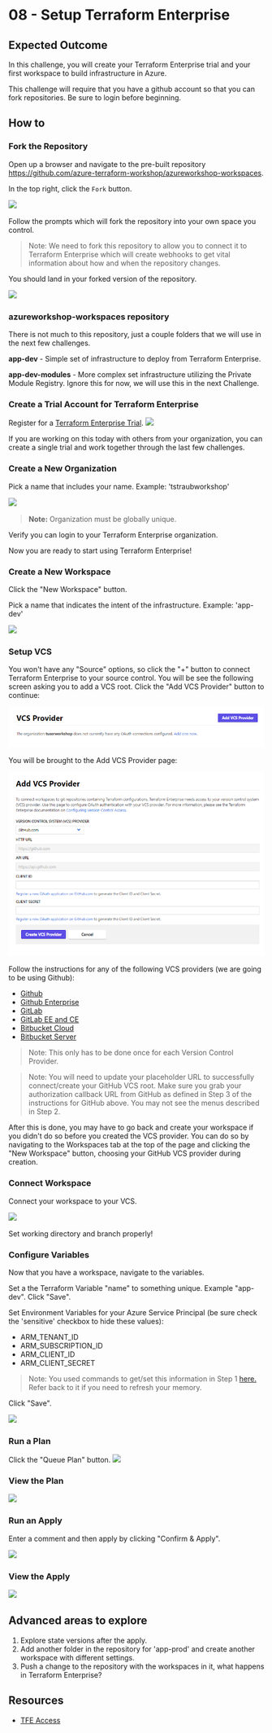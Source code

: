 # 08 - Setup Terraform Enterprise

## Expected Outcome

In this challenge, you will create your Terraform Enterprise trial and your first workspace to build infrastructure in Azure.

This challenge will require that you have a github account so that you can fork repositories. Be sure to login before beginning.

## How to

### Fork the Repository

Open up a browser and navigate to the pre-built repository https://github.com/azure-terraform-workshop/azureworkshop-workspaces.

In the top right, click the `Fork` button.

![](../../img/2018-05-10-17-14-51.png)

Follow the prompts which will fork the repository into your own space you control.

> Note: We need to fork this repository to allow you to connect it to Terraform Enterprise which will create webhooks to get vital information about how and when the repository changes.

You should land in your forked version of the repository.

![](../../img/2018-05-10-17-17-27.png)


### azureworkshop-workspaces repository

There is not much to this repository, just a couple folders that we will use in the next few challenges.

**app-dev** - Simple set of infrastructure to deploy from Terraform Enterprise.

**app-dev-modules** - More complex set infrastructure utilizing the Private Module Registry. Ignore this for now, we will use this in the next Challenge.

### Create a Trial Account for Terraform Enterprise

Register for a [Terraform Enterprise Trial](https://app.terraform.io/account/new?trial=terraform).
![](../../img/2018-04-14-12-58-33.png)

If you are working on this today with others from your organization, you can create a single trial and work together through the last few challenges.

### Create a New Organization

Pick a name that includes your name. Example: 'tstraubworkshop'

![](../../img/2018-04-14-12-59-54.png)

> __Note:__ Organization must be globally unique.

Verify you can login to your Terraform Enterprise organization.

Now you are ready to start using Terraform Enterprise!

### Create a New Workspace

Click the "New Workspace" button.

Pick a name that indicates the intent of the infrastructure. Example: 'app-dev'

![](../../img/2018-04-14-13-10-52.png)

### Setup VCS

<!-- ![](../../img/2018-04-14-13-21-32.png) -->

You won't have any "Source" options, so click the "+" button to connect Terraform Enterprise to your source control.  You will be see the following screen asking you to add a VCS root.  Click the "Add VCS Provider" button to continue:

![](../../img/2018-05-11-11-22-22.png)

You will be brought to the Add VCS Provider page:

![](../../img/2018-05-11-11-26-22.png)

Follow the instructions for any of the following VCS providers (we are going to be using Github):

- [Github](https://www.terraform.io/docs/enterprise/vcs/github.html)
- [Github Enterprise](https://www.terraform.io/docs/enterprise/vcs/github-enterprise.html)
- [GitLab](https://www.terraform.io/docs/enterprise/vcs/gitlab-com.html)
- [GitLab EE and CE](https://www.terraform.io/docs/enterprise/vcs/gitlab-eece.html)
- [Bitbucket Cloud](https://www.terraform.io/docs/enterprise/vcs/bitbucket-cloud.html)
- [Bitbucket Server](https://www.terraform.io/docs/enterprise-legacy/index.html)

> Note: This only has to be done once for each Version Control Provider.

> Note: You will need to update your placeholder URL to successfully connect/create your GitHub VCS root.  Make sure you grab your authorization callback URL from GitHub as defined in Step 3 of the instructions for GitHub above.  You may not see the menus described in Step 2.

After this is done, you may have to go back and create your workspace if you didn't do so before you created the VCS provider.  You can do so by navigating to the Workspaces tab at the top of the page and clicking the "New Workspace" button, choosing your GitHub VCS provider during creation.

### Connect Workspace

Connect your workspace to your VCS.

![](../../img/2018-04-14-14-04-56.png)

Set working directory and branch properly!

### Configure Variables

Now that you have a workspace, navigate to the variables.

Set a the Terraform Variable "name" to something unique. Example "app-dev". Click "Save".

Set Environment Variables for your Azure Service Principal (be sure check the 'sensitive' checkbox to hide these values):

- ARM_TENANT_ID
- ARM_SUBSCRIPTION_ID
- ARM_CLIENT_ID
- ARM_CLIENT_SECRET

> Note: You used commands to get/set this information in Step 1 [here.](../01-connectingtoazure/README.md)  Refer back to it if you need to refresh your memory.

Click "Save".

![](../../img/2018-04-14-14-10-32.png)

### Run a Plan

Click the "Queue Plan" button.
![](../../img/2018-04-14-14-12-05.png)

### View the Plan

![](../../img/2018-04-14-14-13-01.png)

### Run an Apply

Enter a comment and then apply by clicking "Confirm & Apply".

![](../../img/2018-04-14-14-13-52.png)

### View the Apply

![](../../img/2018-04-14-14-15-02.png)

## Advanced areas to explore

1. Explore state versions after the apply.
1. Add another folder in the repository for 'app-prod' and create another workspace with different settings.
1. Push a change to the repository with the workspaces in it, what happens in Terraform Enterprise?

## Resources

- [TFE Access](https://www.terraform.io/docs/enterprise/getting-started/access.html)
